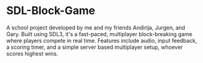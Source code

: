 # SDL-Block-Game

A school project developed by me and my friends Andirija, Jurgen, and Gary. Built using SDL3, it's a fast-paced, multiplayer block-breaking game where players compete in real time. Features include audio, input feedback, a scoring timer, and a simple server based multiplayer setup, whoever scores highest wins.

